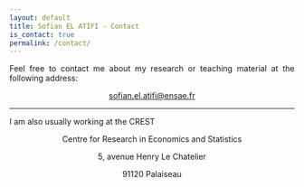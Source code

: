 ```yaml
---
layout: default
title: Sofian EL ATIFI - Contact
is_contact: true
permalink: /contact/
---
```


<div style="text-align: justify">

<p> Feel free to contact me about my research or teaching material at the following address: </p>

<p style="text-align:center"><a href = "mailto:sofian.el.atifi@ensae.fr">sofian.el.atifi@ensae.fr</a></p>

</div>

---

<div style="text-align: justify">

<p> I am also usually working at the CREST</p>

<p style="text-align:center">Centre for Research in Economics and Statistics</p>

<p style="text-align:center">5, avenue Henry Le Chatelier</p>

<p style="text-align:center">91120 Palaiseau</p>

</div>
